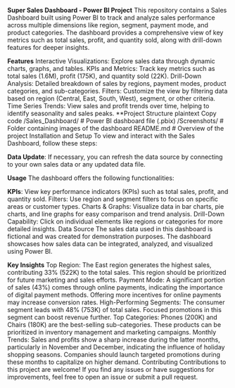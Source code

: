 ****Super Sales Dashboard - Power BI Project****
This repository contains a Sales Dashboard built using Power BI to track and analyze sales performance across multiple dimensions like region, segment, payment mode, and product categories. The dashboard provides a comprehensive view of key metrics such as total sales, profit, and quantity sold, along with drill-down features for deeper insights.

**Features**
Interactive Visualizations: Explore sales data through dynamic charts, graphs, and tables.
KPIs and Metrics: Track key metrics such as total sales (1.6M), profit (175K), and quantity sold (22K).
Drill-Down Analysis: Detailed breakdown of sales by regions, payment modes, product categories, and sub-categories.
Filters: Customize the view by filtering data based on region (Central, East, South, West), segment, or other criteria.
Time Series Trends: View sales and profit trends over time, helping to identify seasonality and sales peaks.
**Project Structure
plaintext
Copy code
/Sales_Dashboard/                  # Power BI dashboard file (.pbix)
/Screenshots/                       # Folder containing images of the dashboard
README.md                           # Overview of the project
Installation and Setup
To view and interact with the Sales Dashboard, follow these steps:

**Data Update**: If necessary, you can refresh the data source by connecting to your own sales data or any updated data file.

**Usage**
The dashboard offers the following functionalities:

**KPIs**: View key performance indicators (KPIs) such as total sales, profit, and quantity sold.
Filters: Use region and segment filters to focus on specific areas or customer types.
Charts & Graphs: Visualize data in bar charts, pie charts, and line graphs for easy comparison and trend analysis.
Drill-Down Capability: Click on individual elements like regions or categories for more detailed insights.
Data Source
The sales data used in this dashboard is fictional and was created for demonstration purposes. The dashboard showcases how sales data can be integrated, analyzed, and visualized using Power BI.


**Key Insights**
Top Region: The East region generates the highest sales, contributing 33% (522K) to the total sales. This region should be prioritized for future marketing and sales efforts.
Payment Mode: A significant portion of sales (43%) comes through online payments, indicating the importance of digital payment methods. Offering more incentives for online payments may increase conversion rates.
High-Performing Segments: The consumer segment leads with 48% (753K) of total sales. Focused promotions in this segment can boost revenue further.
Top Categories: Phones (200K) and Chairs (180K) are the best-selling sub-categories. These products can be prioritized in inventory management and marketing campaigns.
Monthly Trends: Sales and profits show a sharp increase during the latter months, particularly in November and December, indicating the influence of holiday shopping seasons. Companies should launch targeted promotions during these months to capitalize on higher demand.
Contributing
Contributions to this project are welcome! If you find any issues or have suggestions for improvements, feel free to open an issue or submit a pull request.
